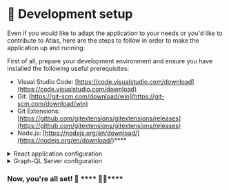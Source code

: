 # 🐧 Development setup

Even if you would like to adapt the application to your needs or you'd like to contribute to Atlas, here are the steps to follow in order to make the application up and running:

First of all, prepare your development environment and ensure you have installed the following useful prerequisites:

* Visual Studio Code: [https://code.visualstudio.com/download](https://code.visualstudio.com/download)
* Git: [https://git-scm.com/download/win](https://git-scm.com/download/win)
* Git Extensions: [https://github.com/gitextensions/gitextensions/releases](https://github.com/gitextensions/gitextensions/releases)
* Node.js: [https://nodejs.org/en/download/](https://nodejs.org/en/download/)****

<details>

<summary>React application configuration  </summary>

**Step 1:**  Go to .env configuration file from react-ui folder and set the following variables with your own values:

* REACT\_APP\_IDENTITY\_CLIENT\_ID_:_ This should be the public identifier of Atlas
* REACT\_APP\_IDENTITY\_SCOPE: The list of scopes requested that will be present in the JWT token
* REACT\_APP\_IDENTITY\_AUTHORITY: The url to your Identity Server
* REACT\_APP\_GQL: By default, the GQL Server runs on port 5000, but if that port will be changed, the new value must be configured here so the front-end application can communicate with the server side
* REACT\_APP\_USE\_NBB\_MESSAGE: If you use the [.Net Building Blocks](https://github.com/osstotalsoft/nbb) for your messaging communication, which comes with its specific message structure, you would have to set this value to `true`, otherwise it will be `false.`

**Step 2:** Run the following commands to start the project

```powershell
yarn install
yarn start
```

**Step 3**: Check the application at: [http://localhost:3000](http://localhost:3000)

</details>

<details>

<summary>Graph-QL Server configuration</summary>

**Step 1:** Go to .env configuration file from gql-bff folder and set the following variables with your own values:

* REACT\_APP\_IDENTITY\_AUTHORITY: The url to your Identity Server
* IDENTITY\_OPENID\_CONFIGURATION ???
* ELASTIC\_SEARCH\_HOST
* API\_URL
* BASE\_API\_URL
* IS\_MULTITENANT

**Step 2**: Set up the Elastic connection by running the following commands in a PowerShell terminal/command prompt:

```powershell
$env:KUBECONFIG=[insert path to the kubeconfig file for QA]
kubectl port-forward svc/elasticsearch-master [portNumber]:9200 -n elastic
```

**Step 3:** Run the following commands to start the project

```powershell
yarn install
yarn start
```

**Step 4:** Check the Elastic is running at: [http://localhost:9000](http://localhost:9000)

**Step 5:** Check the GQL server is running at: [http://localhost:5000/graphql](http://localhost:5000/graphql)

</details>

### **Now, you're all set!**     :tada: **** :tada::tada:****
